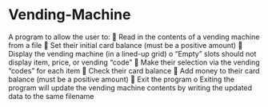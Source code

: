 # Vending-Machine
A program to allow the user to:  Read in the contents of a vending machine from a file  Set their initial card balance (must be a positive amount)  Display the vending machine (in a lined-up grid) o “Empty” slots should not display item, price, or vending “code”  Make their selection via the vending “codes” for each item  Check their card balance  Add money to their card balance (must be a positive amount)  Exit the program o Exiting the program will update the vending machine contents by writing the updated data to the same filename
